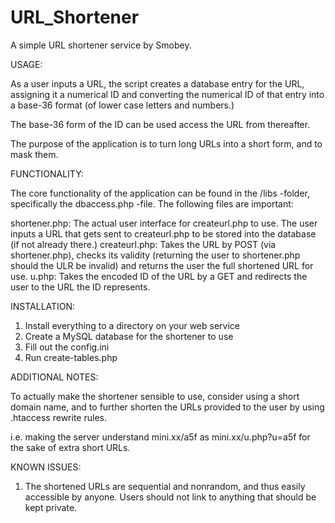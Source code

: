 # URL_Shortener
A simple URL shortener service by Smobey.

USAGE:

As a user inputs a URL, the script creates a database entry for the URL, assigning it a numerical ID and converting the numerical ID of that entry into a base-36 format (of lower case letters and numbers.)

The base-36 form of the ID can be used access the URL from thereafter.

The purpose of the application is to turn long URLs into a short form, and to mask them.

FUNCTIONALITY:

The core functionality of the application can be found in the /libs -folder, specifically the dbaccess.php -file. The following files are important:

shortener.php: The actual user interface for createurl.php to use. The user inputs a URL that gets sent to createurl.php to be stored into the database (if not already there.)
createurl.php: Takes the URL by POST (via shortener.php), checks its validity (returning the user to shortener.php should the ULR be invalid) and returns the user the full shortened URL for use.
u.php: Takes the encoded ID of the URL by a GET and redirects the user to the URL the ID represents.

INSTALLATION:

1. Install everything to a directory on your web service<br>
2. Create a MySQL database for the shortener to use<br>
3. Fill out the config.ini<br>
4. Run create-tables.php<br>

ADDITIONAL NOTES:

To actually make the shortener sensible to use, consider using a short domain name, and to further shorten the URLs provided to the user by using .htaccess rewrite rules.

i.e. making the server understand mini.xx/a5f as mini.xx/u.php?u=a5f for the sake of extra short URLs.

KNOWN ISSUES:

1. The shortened URLs are sequential and nonrandom, and thus easily accessible by anyone. Users should not link to anything that should be kept private.
